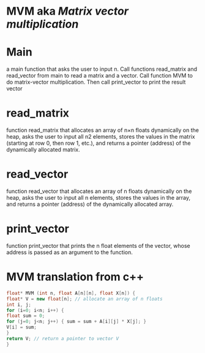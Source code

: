 # MVM aka *Matrix vector multiplication*


# Main
a main function that asks the user to input n. Call functions read_matrix and
read_vector from main to read a matrix and a vector. Call function MVM to do matrix-vector
multiplication. Then call print_vector to print the result vector

# read_matrix
function read_matrix that allocates an array of n×n floats dynamically on
the heap, asks the user to input all n2 elements, stores the values in the matrix (starting at row 0,
then row 1, etc.), and returns a pointer (address) of the dynamically allocated matrix.

# read_vector
function read_vector that allocates an array of n floats dynamically on the
heap, asks the user to input all n elements, stores the values in the array, and returns a pointer
(address) of the dynamically allocated array.

# print_vector
function print_vector that prints the n float elements of the vector, whose
address is passed as an argument to the function.
# MVM translation from c++

```c++
float* MVM (int n, float A[n][n], float X[n]) {
float* V = new float[n]; // allocate an array of n floats
int i, j;
for (i=0; i<n; i++) {
float sum = 0;
for (j=0; j<n; j++) { sum = sum + A[i][j] * X[j]; }
V[i] = sum;
}
return V; // return a pointer to vector V
}
```
